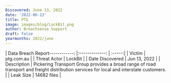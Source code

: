 ```yaml
---
Discovered: June 13, 2022
date: '2022-06-13'
title: PTG
image: images/blog/LockBit.png
author: Breachsense Support
draft: false
yearmonths: 2022/june
---
```


| Data Breach Report------------:     |:-------------:    | :-----:|
| Victim      | ptg.com.au       | 
| Threat Actor      | LockBit      | 
| Date Discovered      | Jun 13, 2022      | 
| Description      | Pickering Transport Group provides a broad range of road transport and freight distribution services for local and interstate customers.    | 
| Leak Size      | 14682 files      | 

